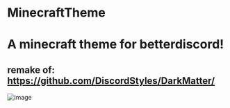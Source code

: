 # MinecraftTheme

# A minecraft theme for betterdiscord!
## remake of: https://github.com/DiscordStyles/DarkMatter/
![image](https://user-images.githubusercontent.com/100956266/187976202-dab0691f-7c73-4bf4-8494-465b76cfd502.png)
